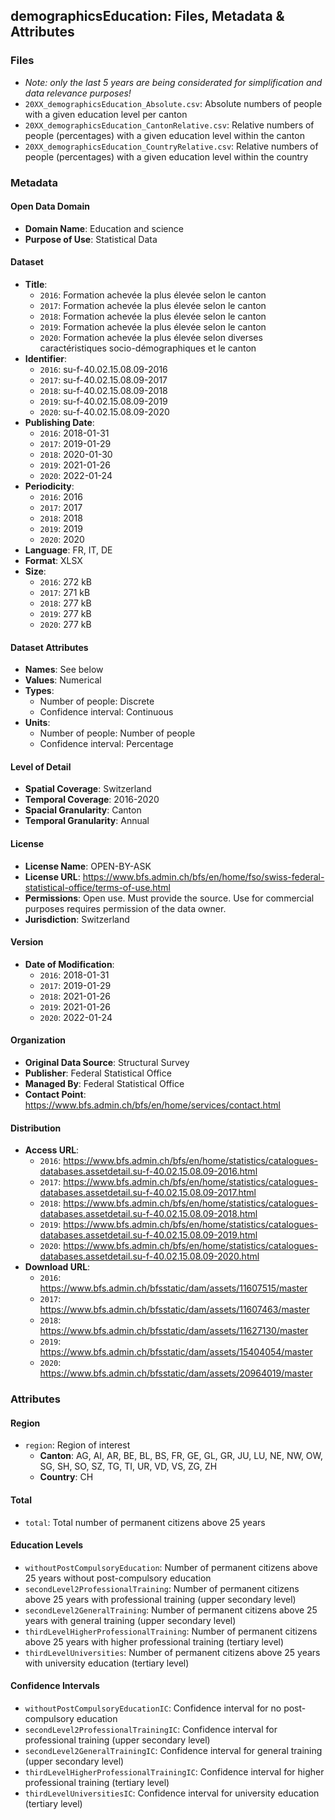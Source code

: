 ## demographicsEducation: Files, Metadata & Attributes

### **Files**
- *Note: only the last 5 years are being considerated for simplification and data relevance purposes!*
- ```20XX_demographicsEducation_Absolute.csv```: Absolute numbers of people with a given education level per canton
- ```20XX_demographicsEducation_CantonRelative.csv```: Relative numbers of people (percentages) with a given education level within the canton
- ```20XX_demographicsEducation_CountryRelative.csv```: Relative numbers of people (percentages) with a given education level within the country

### Metadata

#### Open Data Domain
- **Domain Name**: Education and science
- **Purpose of Use**: Statistical Data

#### Dataset
- **Title**: 
  - ```2016```: Formation achevée la plus élevée selon le canton
  - ```2017```: Formation achevée la plus élevée selon le canton
  - ```2018```: Formation achevée la plus élevée selon le canton
  - ```2019```: Formation achevée la plus élevée selon le canton
  - ```2020```: Formation achevée la plus élevée selon diverses caractéristiques socio-démographiques et le canton
- **Identifier**:
  - ```2016```: su-f-40.02.15.08.09-2016
  - ```2017```: su-f-40.02.15.08.09-2017
  - ```2018```: su-f-40.02.15.08.09-2018
  - ```2019```: su-f-40.02.15.08.09-2019
  - ```2020```: su-f-40.02.15.08.09-2020
- **Publishing Date**:
  - ```2016```: 2018-01-31
  - ```2017```: 2019-01-29
  - ```2018```: 2020-01-30
  - ```2019```: 2021-01-26
  - ```2020```: 2022-01-24
- **Periodicity**:
  - ```2016```: 2016
  - ```2017```: 2017
  - ```2018```: 2018
  - ```2019```: 2019
  - ```2020```: 2020
- **Language**: FR, IT, DE
- **Format**: XLSX
- **Size**: 
  - ```2016```: 272 kB
  - ```2017```: 271 kB
  - ```2018```: 277 kB
  - ```2019```: 277 kB
  - ```2020```: 277 kB

#### Dataset Attributes
- **Names**: See below
- **Values**: Numerical
- **Types**:
  - Number of people: Discrete
  - Confidence interval: Continuous
- **Units**:
  - Number of people: Number of people
  - Confidence interval: Percentage

#### Level of Detail
- **Spatial Coverage**: Switzerland
- **Temporal Coverage**: 2016-2020
- **Spacial Granularity**: Canton
- **Temporal Granularity**: Annual

#### License
- **License Name**: OPEN-BY-ASK
- **License URL**: https://www.bfs.admin.ch/bfs/en/home/fso/swiss-federal-statistical-office/terms-of-use.html
- **Permissions**: Open use. Must provide the source. Use for commercial purposes requires permission of the data owner.
- **Jurisdiction**: Switzerland

#### Version
- **Date of Modification**:
  - ```2016```: 2018-01-31
  - ```2017```: 2019-01-29
  - ```2018```: 2021-01-26
  - ```2019```: 2021-01-26
  - ```2020```: 2022-01-24

#### Organization
- **Original Data Source**: Structural Survey
- **Publisher**: Federal Statistical Office
- **Managed By**: Federal Statistical Office
- **Contact Point**: https://www.bfs.admin.ch/bfs/en/home/services/contact.html

#### Distribution
- **Access URL**:
  - ```2016```: https://www.bfs.admin.ch/bfs/en/home/statistics/catalogues-databases.assetdetail.su-f-40.02.15.08.09-2016.html
  - ```2017```: https://www.bfs.admin.ch/bfs/en/home/statistics/catalogues-databases.assetdetail.su-f-40.02.15.08.09-2017.html
  - ```2018```: https://www.bfs.admin.ch/bfs/en/home/statistics/catalogues-databases.assetdetail.su-f-40.02.15.08.09-2018.html
  - ```2019```: https://www.bfs.admin.ch/bfs/en/home/statistics/catalogues-databases.assetdetail.su-f-40.02.15.08.09-2019.html
  - ```2020```: https://www.bfs.admin.ch/bfs/en/home/statistics/catalogues-databases.assetdetail.su-f-40.02.15.08.09-2020.html  
- **Download URL**:
  - ```2016```: https://www.bfs.admin.ch/bfsstatic/dam/assets/11607515/master
  - ```2017```: https://www.bfs.admin.ch/bfsstatic/dam/assets/11607463/master
  - ```2018```: https://www.bfs.admin.ch/bfsstatic/dam/assets/11627130/master
  - ```2019```: https://www.bfs.admin.ch/bfsstatic/dam/assets/15404054/master
  - ```2020```: https://www.bfs.admin.ch/bfsstatic/dam/assets/20964019/master

### Attributes

#### Region
- ```region```: Region of interest 
  - **Canton**: AG, AI, AR, BE, BL, BS, FR, GE, GL, GR, JU, LU, NE, NW, OW, SG, SH, SO, SZ, TG, TI, UR, VD, VS, ZG, ZH 
  - **Country**: CH 

#### Total
- ```total```: Total number of permanent citizens above 25 years

#### Education Levels
- ```withoutPostCompulsoryEducation```: Number of permanent citizens above 25 years without post-compulsory education
- ```secondLevel2ProfessionalTraining```: Number of permanent citizens above 25 years with professional training (upper secondary level)
- ```secondLevel2GeneralTraining```: Number of permanent citizens above 25 years with general training (upper secondary level)
- ```thirdLevelHigherProfessionalTraining```: Number of permanent citizens above 25 years with higher professional training (tertiary level)
- ```thirdLevelUniversities```: Number of permanent citizens above 25 years with university education (tertiary level)

#### Confidence Intervals
- ```withoutPostCompulsoryEducationIC```: Confidence interval for no post-compulsory education
- ```secondLevel2ProfessionalTrainingIC```: Confidence interval for professional training (upper secondary level)
- ```secondLevel2GeneralTrainingIC```: Confidence interval for general training (upper secondary level)
- ```thirdLevelHigherProfessionalTrainingIC```: Confidence interval for higher professional training (tertiary level)
- ```thirdLevelUniversitiesIC```: Confidence interval for university education (tertiary level)
